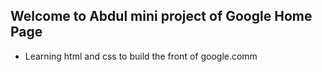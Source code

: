 ## Welcome to Abdul mini project of Google Home Page
* Learning html and css to build the front of google.comm
